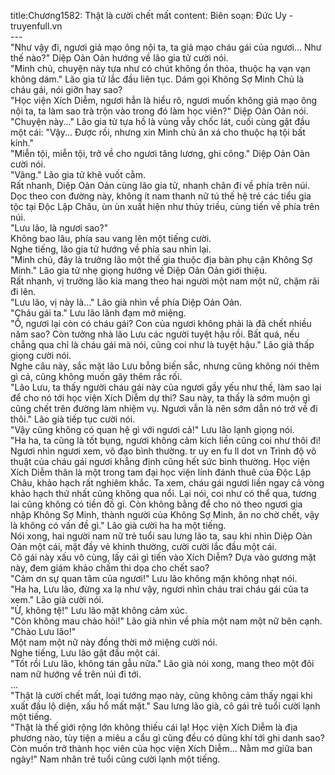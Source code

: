 title:Chương1582: Thật là cười chết mất
content:
Biên soạn: Đức Uy - truyenfull.vn<br>---<br>"Như vậy đi, ngươi giả mạo ông nội ta, ta giả mạo cháu gái của ngươi... Như thế nào?" Diệp Oản Oản hướng về lão gia tử cười nói.<br>"Minh chủ, chuyện này tựa như có chút không ổn thỏa, thuộc hạ vạn vạn không dám." Lão gia tử lắc đầu liên tục. Dám gọi Không Sợ Minh Chủ là cháu gái, nói giỡn hay sao?<br>"Học viện Xích Diễm, ngươi hẳn là hiểu rõ, ngươi muốn không giả mạo ông nội ta, ta làm sao trà trộn vào trong đó làm học viên?" Diệp Oản Oản nói.<br>"Chuyện này..." Lão gia tử tựa hồ là vùng vẫy chốc lát, cuối cùng gật đầu một cái: "Vậy... Được rồi, nhưng xin Minh chủ ân xá cho thuộc hạ tội bất kính."<br>"Miễn tội, miễn tội, trở về cho ngươi tăng lương, ghi công." Diệp Oản Oản cười nói.<br>"Vâng." Lão gia tử khẽ vuốt cằm.<br>Rất nhanh, Diệp Oản Oản cùng lão gia tử, nhanh chân đi về phía trên núi.<br>Dọc theo con đường này, không ít nam thanh nữ tú thế hệ trẻ các tiểu gia tộc tại Độc Lập Châu, ùn ùn xuất hiện như thủy triều, cùng tiến về phía trên núi.<br>"Lưu lão, là ngươi sao?"<br>Không bao lâu, phía sau vang lên một tiếng cười.<br>Nghe tiếng, lão gia tử hướng về phía sau nhìn lại.<br>"Minh chủ, đây là trưởng lão một thế gia thuộc địa bàn phụ cận Không Sợ Minh." Lão gia tử nhẹ giọng hướng về Diệp Oản Oản giới thiệu.<br>Rất nhanh, vị trưởng lão kia mang theo hai người một nam một nữ, chậm rãi đi lên.<br>"Lưu lão, vị này là…" Lão già nhìn về phía Diệp Oản Oản.<br>"Cháu gái ta." Lưu lão lãnh đạm mở miệng.<br>"Ồ, ngươi lại còn có cháu gái? Con của ngươi không phải là đã chết nhiều năm sao? Còn tưởng nhà lão Lưu các người tuyệt hậu rồi. Bất quá, nếu chẳng qua chỉ là cháu gái mà nói, cũng coi như là tuyệt hậu." Lão giả thấp giọng cười nói.<br>Nghe câu này, sắc mặt lão Lưu bỗng biến sắc, nhưng cũng không nói thêm gì cả, cũng không muốn gây thêm rắc rối.<br>"Lão Lưu, ta thấy người cháu gái này của ngươi gầy yếu như thế, làm sao lại để cho nó tới học viện Xích Diễm dự thi? Sau này, ta thấy là sớm muộn gì cũng chết trên đường làm nhiệm vụ. Ngươi vẫn là nên sớm dẫn nó trở về đi thôi." Lão già tiếp tục cười nói.<br>"Vậy cũng không có quan hệ gì với ngươi cả!" Lưu lão lạnh giọng nói.<br>"Ha ha, ta cũng là tốt bụng, ngươi không cảm kích liền cũng coi như thôi đi! Ngươi nhìn ngươi xem, võ đạo bình thường. tr uy en fu ll dot vn Trình độ võ thuật của cháu gái ngươi khẳng định cũng hết sức bình thường. Học viện Xích Diễm thân là một trong tam đại học viện lính đánh thuê của Độc Lập Châu, khảo hạch rất nghiêm khắc. Ta xem, cháu gái ngươi liền ngay cả vòng khảo hạch thứ nhất cũng không qua nổi. Lại nói, coi như có thể qua, tương lai cũng không có tiền đồ gì. Còn không bằng để cho nó theo ngươi gia nhập Không Sợ Minh, thành người của Không Sợ Minh, ăn no chờ chết, vậy là không có vấn đề gì." Lão già cười ha ha một tiếng.<br>Nói xong, hai người nam nữ trẻ tuổi sau lưng lão ta, sau khi nhìn Diệp Oản Oản một cái, mặt đầy vẻ khinh thường, cười cười lắc đầu một cái.<br>Cô gái này xấu vô cùng, lấy cái gì tiến vào Xích Diễm? Dựa vào gương mặt này, đem giám khảo chấm thi dọa cho chết sao?<br>"Cảm ơn sự quan tâm của ngươi!" Lưu lão không mặn không nhạt nói.<br>"Ha ha, Lưu lão, đừng xa lạ như vậy, ngươi nhìn cháu trai cháu gái của ta xem." Lão già cười nói.<br>"Ừ, không tệ!" Lưu lão mặt không cảm xúc.<br>"Còn không mau chào hỏi!" Lão già nhìn về phía một nam một nữ bên cạnh.<br>"Chào Lưu lão!"<br>Một nam một nữ này đồng thời mở miệng cười nói.<br>Nghe tiếng, Lưu lão gật đầu một cái.<br>"Tốt rồi Lưu lão, không tán gẫu nữa." Lão già nói xong, mang theo một đôi nam nữ hướng về trên núi đi tới.<br>...<br>"Thật là cười chết mất, loại tướng mạo này, cũng không cảm thấy ngại khi xuất đầu lộ diện, xấu hổ mất mặt." Sau lưng lão già, cô gái trẻ tuổi cười lạnh một tiếng.<br>"Thật là thế giới rộng lớn không thiếu cái lạ! Học viện Xích Diễm là địa phương nào, tùy tiện a miêu a cẩu gì cũng đều có dũng khí tới ghi danh sao? Còn muốn trở thành học viên của học viện Xích Diễm... Nằm mơ giữa ban ngày!" Nam nhân trẻ tuổi cũng cười lạnh một tiếng.